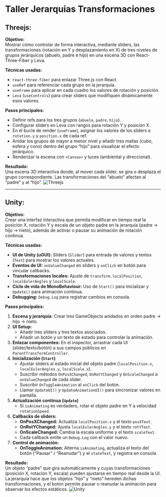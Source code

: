 # Taller Jerarquias Transformaciones

## Threejs:

**Objetivo:**  
Mostrar cómo controlar de forma interactiva, mediante sliders, las transformaciones (rotación en Y y desplazamiento en X) de tres niveles de grupos jerárquicos (abuelo, padre e hijo) en una escena 3D con React-Three-Fiber y Leva.

**Técnicas usadas:**  
- `react-three-fiber` para enlazar Three.js con React.  
- `useRef` para referenciar cada grupo en la jerarquía.  
- `useFrame` para aplicar en cada cuadro los valores de rotación y posición.  
- `Leva` (`useControls`) para crear sliders que modifiquen dinámicamente esos valores.

**Pasos principales:**  
- Definir refs para los tres grupos (`abuelo`, `padre`, `hijo`).  
- Configurar sliders en Leva con rangos para rotación Y y posición X.  
- En el bucle de render (`useFrame`), asignar los valores de los sliders a `rotation.y` y `position.x` de cada ref.  
- Anidar los grupos de mayor a menor nivel y añadir tres mallas (cubo, esfera y cono) dentro del grupo “hijo” para visualizar el efecto jerárquico.  
- Renderizar la escena con `<Canvas>` y luces (ambiental y direccional).

**Resultado:**  
Una escena 3D interactiva donde, al mover cada slider, se gira o desplaza el grupo correspondiente. Las transformaciones del “abuelo” afectan al “padre” y al “hijo”.
![Threejs](https://github.com/user-attachments/assets/f699d752-e061-4ab8-a688-e6b09b239e3d)

---

## Unity:

**Objetivo:**  
Crear una interfaz interactiva que permita modificar en tiempo real la posición X, rotación Y y escala de un objeto padre en la jerarquía (padre → hijo → nieto), además de activar o pausar su animación de rotación continua.

**Técnicas usadas:**  
- **UI de Unity (uGUI):** Sliders (`Slider`) para entrada de valores y textos (`Text`) para mostrar los valores actuales.  
- **Eventos de UI:** `onValueChanged` en sliders y `onClick` en botón para vincular callbacks.  
- **Transformaciones locales:** Ajuste de `transform.localPosition`, `localEulerAngles` y `localScale`.  
- **Ciclo de vida de MonoBehaviour:** Uso de `Start()` para inicializar y `Update()` para animación continua.  
- **Debugging:** `Debug.Log` para registrar cambios en consola.

**Pasos principales:**  
1. **Escena y jerarquía:** Crear tres GameObjects anidados en orden padre → hijo → nieto.  
2. **UI Setup:**  
   - Añadir tres sliders y tres textos asociados.  
   - Añadir un botón y un texto de estado para controlar la animación.  
3. **Enlazar componentes:** En el inspector, arrastrar cada UI (slider/texto/botón) a sus campos públicos en `ParentTransformController`.  
4. **Inicialización (`Start`)**  
   - Ajustar sliders al estado inicial del objeto padre (`localPosition.x`, `localEulerAngles.y`, `localScale.x`).  
   - Suscribir métodos `OnPosXChanged`, `OnRotYChanged` y `OnScaleChanged` a `onValueChanged` de cada slider.  
   - Suscribir `OnToggleAnimation` al `onClick` del botón.  
   - Llamar `UpdateUI()` y `UpdateAnimationUI()` para sincronizar valores en pantalla.  
5. **Actualización continua (`Update`)**  
   - Si `isAnimating` es verdadero, rotar el objeto padre en Y a velocidad `rotationSpeed`.  
6. **Callbacks de sliders:**  
   - **OnPosXChanged:** Actualiza `localPosition.x` y el texto `posXText`.  
   - **OnRotYChanged:** Ajusta `localEulerAngles.y` y el texto `rotYText`.  
   - **OnScaleChanged:** Cambia la escala uniforme y el texto `scaleText`.  
   - Cada callback emite un `Debug.Log` con el valor nuevo.  
7. **Control de animación:**  
   - **OnToggleAnimation:** Alterna `isAnimating`, actualiza el texto del botón (“Pausar” / “Reanudar”) y el `stateText`, y registra en consola.

**Resultado:**  
Un objeto “padre” que gira automáticamente y cuyas transformaciones (posición X, rotación Y, escala) pueden ajustarse en tiempo real desde la UI. La jerarquía hace que los objetos “hijo” y “nieto” hereden dichas transformaciones, y el botón permite pausar o reanudar la animación para observar los efectos estáticos.
![Unity](https://github.com/user-attachments/assets/e6392f09-d635-4bb6-8171-13142d426ecd)
